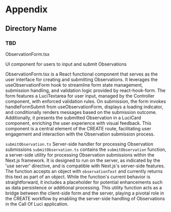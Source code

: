 # Appendix

## Directory Name

### TBD

ObservationForm.tsx

UI component for users to input and submit Observations

ObservationForm.tsx is a React functional component that serves as the user interface for creating and submitting Observations. It leverages the useObservationForm hook to streamline form state management, submission handling, and validation logic provided by react-hook-form. The form features a LuciTextarea for user input, managed by the Controller component, with enforced validation rules. On submission, the form invokes handleFormSubmit from useObservationForm, displays a loading indicator, and conditionally renders messages based on the submission outcome. Additionally, it presents the submitted Observation in a LuciCard component, enriching the user experience with visual feedback. This component is a central element of the CREATE route, facilitating user engagement and interaction with the Observation submission process.


`submitObservation.ts`
Server-side handler for processing Observation submissions
`submitObservation.ts` contains the `submitObservation` function, a server-side utility for processing Observation submissions within the Next.js framework. It is designed to run on the server, as indicated by the 'use server' directive, and is compatible with Next.js's server-side features. The function accepts an object with `observationText` and currently returns this text as part of an object. While the function's current behavior is straightforward, it includes a placeholder for potential enhancements such as data persistence or additional processing. This utility function acts as a bridge between the client-side form and the server, playing a pivotal role in the CREATE workflow by enabling the server-side handling of Observations in the Call Of Luci application.